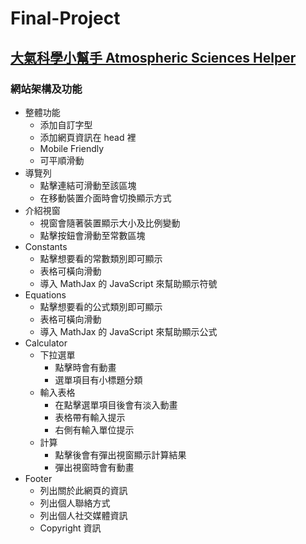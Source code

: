 # Final-Project

## [大氣科學小幫手 Atmospheric Sciences Helper](https://tcntp.github.io/final-project/index.html)

### 網站架構及功能
 - 整體功能
   + 添加自訂字型
   + 添加網頁資訊在 head 裡
   + Mobile Friendly
   + 可平順滑動
 - 導覽列
   + 點擊連結可滑動至該區塊
   + 在移動裝置介面時會切換顯示方式
 - 介紹視窗
   + 視窗會隨著裝置顯示大小及比例變動
   + 點擊按鈕會滑動至常數區塊
 - Constants
   + 點擊想要看的常數類別即可顯示
   + 表格可橫向滑動
   + 導入 MathJax 的 JavaScript 來幫助顯示符號
 - Equations
   + 點擊想要看的公式類別即可顯示
   + 表格可橫向滑動
   + 導入 MathJax 的 JavaScript 來幫助顯示公式
 - Calculator
   * 下拉選單
     + 點擊時會有動畫
     + 選單項目有小標題分類
   * 輸入表格
     + 在點擊選單項目後會有淡入動畫
     + 表格帶有輸入提示
     + 右側有輸入單位提示
   * 計算
     + 點擊後會有彈出視窗顯示計算結果
     + 彈出視窗時會有動畫
 - Footer
   + 列出關於此網頁的資訊
   + 列出個人聯絡方式
   + 列出個人社交媒體資訊
   + Copyright 資訊